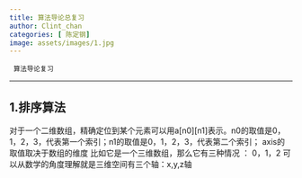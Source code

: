 ```yaml
---
title: 算法导论总复习
author: Clint_chan
categories: [ 陈定钢]
image: assets/images/1.jpg
---
```



	 算法导论复习
   


----------


 
 
## 1.排序算法
对于一个二维数组，精确定位到某个元素可以用a[n0][n1]表示。n0的取值是0，1，2，3，代表第一个索引；n1的取值是0，1，2，3，代表第二个索引；
axis的取值取决于数组的维度
比如它是一个三维数组，那么它有三种情况 ： 0，1，2 可以从数学的角度理解就是三维空间有三个轴：x,y,z轴